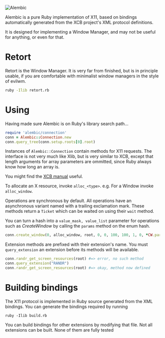 ![Alembic](https://raw.github.com/nbaum/alembic/gh-pages/logo.png)

Alembic is a pure Ruby implementation of X11, based on bindings automatically generated from the XCB project's XML protocol definitions.

It is designed for implementing a Window Manager, and may not be useful for anything, or even for that.

Retort
==

Retort is the Window Manager. It is very far from finished, but is in principle usable, if you are comfortable with minimalist window managers in the style of evilwm.

```bash
ruby -Ilib retort.rb
```

Using
==

Having made sure Alembic is on Ruby's library search path...

```ruby
require 'alembic/connection'
conn = Alembic::Connection.new
conn.query_tree(conn.setup.roots[0].root)
```

Instances of `Alembic::Connection` contain methods for X11 requests. The interface is not very much like Xlib, but is very similar to XCB, except that length arguments for array parameters are ommitted, since Ruby always know how long an array is.

You might find the [XCB manual](http://xcb.freedesktop.org/manual/) useful.

To allocate an X resource, invoke `alloc_<type>`. e.g. For a Window invoke `alloc_window`.

Operations are synchronous by default. All operations have an asynchronous variant named with a trailing exclamation mark. These methods return a `Ticket` which can be waited on using their `wait` method.

You can turn a hash into a `value_mask, value_list` parameter for operations such as *CreateWindow* by calling the `params` method on the enum hash.

```ruby
conn.create_window(0, alloc_window, root, 0, 0, 100, 100, 1, 0, *CW.params(override_redirect: true))
```

Extension methods are prefixed with their extension's name. You must `query_extension` an extension before its methods will be available.

```ruby
conn.randr_get_screen_resources(root) #=> error, no such method
conn.query_extension("RANDR")
conn.randr_get_screen_resources(root) #=> okay, method now defined
```

Building bindings
==

The X11 protocol is implemented in Ruby source generated from the XML bindings. You can generate the bindings required by running

```
ruby -Ilib build.rb
```

You can build bindings for other extensions by modifying that file. Not all extensions can be built. None of them are fully tested


